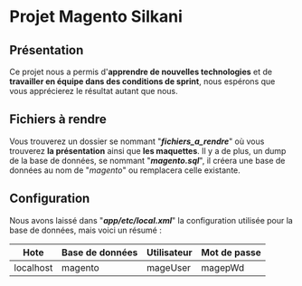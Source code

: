 # Projet Magento Silkani

## Présentation

Ce projet nous a permis d'**apprendre de nouvelles technologies** et de **travailler en équipe dans des conditions de sprint**, nous espérons que vous apprécierez le résultat autant que nous.

## Fichiers à rendre

Vous trouverez un dossier se nommant "***fichiers_a_rendre***" où vous trouverez **la présentation** ainsi que **les maquettes**.
Il y a de plus, un dump de la base de données, se nommant "***magento.sql***", il créera une base de données au nom de "*magento*" ou remplacera celle existante.

## Configuration

Nous avons laissé dans "***app/etc/local.xml***" la configuration utilisée pour la base de données, mais voici un résumé :

| Hote | Base de données | Utilisateur | Mot de passe |
|--|--|--|--|
| localhost | magento | mageUser | magepWd |